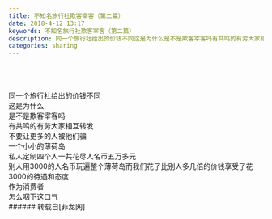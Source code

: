 ```yaml
---
title: 不知名旅行社欺客宰客（第二篇）
date: 2018-4-12 13:17
keywords: 不知名旅行社欺客宰客（第二篇）
description: 同一个旅行社给出的价钱不同这是为什么是不是欺客宰客吗有共鸣的有劳大家相互转发不要让更多的人被他们骗一个小小的薄荷岛私人定制四个人一共花尽人名币五万多元别人用3000的人名币玩遍整个薄荷岛而我们花了比别人多几倍的价钱享受了花3000的待遇和态度作为消费者怎么咽下这口气
categories: sharing
---
```

<td class="t_f" id="postmessage_1247723">

<br/>
<img alt="" border="0" class="zoom" data-cf-modified-cbde7eb15da7678638479d2c-="" file="http://www.flw.ph/data/appbyme/upload/image/201804/12/TmU00RasjSGB.jpg" id="aimg_wnbO1" lazyloadthumb="1" onclick="" onmouseover="" src="http://www.flw.ph/data/appbyme/upload/image/201804/12/TmU00RasjSGB.jpg"/><br/>
<br/>
<img alt="" border="0" class="zoom" data-cf-modified-cbde7eb15da7678638479d2c-="" file="http://www.flw.ph/data/appbyme/upload/image/201804/12/0LLGHZTcjHno.jpg" id="aimg_qX5Iw" lazyloadthumb="1" onclick="" onmouseover="" src="http://www.flw.ph/data/appbyme/upload/image/201804/12/0LLGHZTcjHno.jpg"/><br/>
<br/>
<img alt="" border="0" class="zoom" data-cf-modified-cbde7eb15da7678638479d2c-="" file="http://www.flw.ph/data/appbyme/upload/image/201804/12/eIqUOcG1eWv1.jpg" id="aimg_v2d4m" lazyloadthumb="1" onclick="" onmouseover="" src="http://www.flw.ph/data/appbyme/upload/image/201804/12/eIqUOcG1eWv1.jpg"/><br/>
同一个旅行社给出的价钱不同<br/>
这是为什么<br/>
是不是欺客宰客吗<br/>
有共鸣的有劳大家相互转发<br/>
不要让更多的人被他们骗<br/>
一个小小的薄荷岛<br/>
私人定制四个人一共花尽人名币五万多元<br/>
别人用3000的人名币玩遍整个薄荷岛而我们花了比别人多几倍的价钱享受了花3000的待遇和态度<br/>
作为消费者<br/>
怎么咽下这口气<br/>
</td>
###### 转载自[菲龙网]